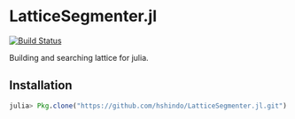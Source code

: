 # LatticeSegmenter.jl

[![Build Status](https://travis-ci.org/hshindo/LatticeSegmenter.jl.svg?branch=master)](https://travis-ci.org/hshindo/LatticeSegmenter.jl)

Building and searching lattice for julia.

## Installation
```julia
julia> Pkg.clone("https://github.com/hshindo/LatticeSegmenter.jl.git")
```
